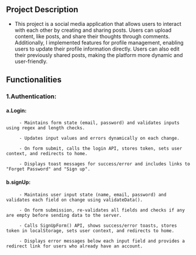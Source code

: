 ## Project Description

- This project is a social media application that allows users to interact with each other by creating and sharing posts. Users can upload content, like posts, and share their thoughts through comments. Additionally, I implemented features for profile management, enabling users to update their profile information directly. Users can also edit their previously shared posts, making the platform more dynamic and user-friendly.

## Functionalities

### 1.Authentication:

#### a.Login:

         - Maintains form state (email, password) and validates inputs using regex and length checks.

         - Updates input values and errors dynamically on each change.

         - On form submit, calls the login API, stores token, sets user context, and redirects to home.

         - Displays toast messages for success/error and includes links to "Forget Password" and "Sign up".

#### b.signUp:

         - Maintains user input state (name, email, password) and validates each field on change using validateData().

         - On form submission, re-validates all fields and checks if any are empty before sending data to the server.

         - Calls SignUpForm() API, shows success/error toasts, stores token in localStorage, sets user context, and redirects to home.

         - Displays error messages below each input field and provides a redirect link for users who already have an account.

